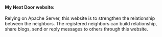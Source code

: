 #### My Next Door website:
Relying on Apache Server, this website is to strengthen the relationship between the neighbors. The registered neighbors can build relationship, share blogs, send or reply messages to others through this website.  